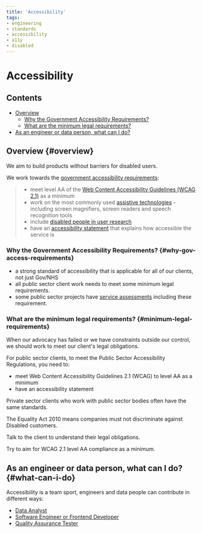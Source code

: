 ```yaml
---
title: 'Accessibility'
tags:
- engineering
- standards
- accessibility
- a11y
- disabled
---
```


# Accessibility

## Contents

- [Overview](#overview)
    - [Why the Government Accessibility Requirements?](#why-gov-access-requirements)
    - [What are the minimum legal requirements?](#minimum-legal-requirements)
- [As an engineer or data person, what can I do?](#what-can-i-do)

## Overview {#overview}

We aim to build products without barriers for disabled users.

We work towards the [government accessibility requirements](https://www.gov.uk/service-manual/helping-people-to-use-your-service/making-your-service-accessible-an-introduction#meeting-government-accessibility-requirements):

> - meet level AA of the [Web Content Accessibility Guidelines (WCAG 2.1)](https://www.gov.uk/service-manual/helping-people-to-use-your-service/understanding-wcag) as a minimum
> - work on the most commonly used [assistive technologies](https://www.gov.uk/service-manual/technology/testing-with-assistive-technologies) - including screen magnifiers, screen readers and speech recognition tools
> - include [disabled people in user research](https://www.gov.uk/service-manual/user-research/running-research-sessions-with-people-with-disabilities)
> - have an [accessibility statement](https://www.gov.uk/guidance/make-your-website-or-app-accessible-and-publish-an-accessibility-statement#decide-if-anything-is-a-disproportionate-burden-to-fix-right-now) that explains how accessible the service is

### Why the Government Accessibility Requirements? {#why-gov-access-requirements}
- a strong standard of accessibility that is applicable for all of our clients, not just Gov/NHS
- all public sector client work needs to meet some minimum legal requirements.
- some public sector projects have [service assessments](https://www.gov.uk/service-manual/service-assessments/how-service-assessments-work) including these requirement.

### What are the minimum legal requirements? {#minimum-legal-requirements}

When our advocacy has failed or we have constraints outside our control, we should work to meet our client's legal obligations.

For public sector clients, to meet the Public Sector Accessibility Regulations, you need to:

- meet Web Content Accessibility Guidelines 2.1 (WCAG) to level AA as a minimum 
- have an accessibility statement

Private sector clients who work with public sector bodies often have the same standards.

The Equality Act 2010 means companies must not discriminate against Disabled customers.

Talk to the client to understand their legal obligations.

Try to aim for WCAG 2.1 level AA compliance as a minimum.

## As an engineer or data person, what can I do? {#what-can-i-do}

Accessibility is a team sport, engineers and data people can contribute in different ways:

- [Data Analyst](https://accessibility-manual.dwp.gov.uk/guidance-for-your-job-role/digital-performance-analyst)
- [Software Engineer or Frontend Developer](https://accessibility-manual.dwp.gov.uk/guidance-for-your-job-role/software-engineer-or-frontend-developer)
- [Quality Assurance Tester](https://accessibility-manual.dwp.gov.uk/guidance-for-your-job-role/qa-tester)